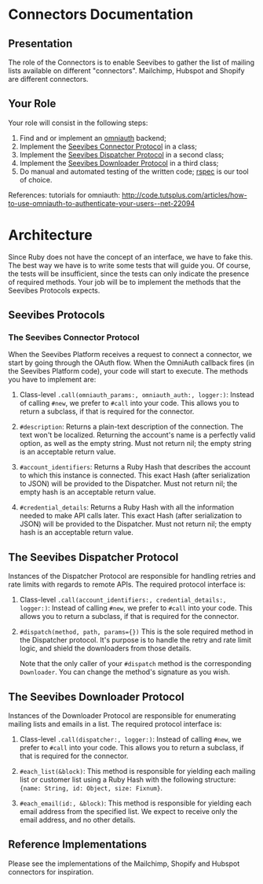 # Connectors Documentation

## Presentation

The role of the Connectors is to enable Seevibes to gather the list of mailing lists available on different "connectors". Mailchimp, Hubspot and Shopify are different connectors.

## Your Role

Your role will consist in the following steps:


1. Find and or implement an [omniauth](https://github.com/intridea/omniauth/wiki) backend;
2. Implement the [Seevibes Connector Protocol](#the-seevibes-connector-protocol) in a class;
3. Implement the [Seevibes Dispatcher Protocol](#the-seevibes-dispatcher-protocol) in a second class;
4. Implement the [Seevibes Downloader Protocol](#the-seevibes-downloader-protocol) in a third class;
5. Do manual and automated testing of the written code; [rspec](http://rspec.info/) is our tool of choice.

References: tutorials for omniauth: http://code.tutsplus.com/articles/how-to-use-omniauth-to-authenticate-your-users--net-22094

# Architecture

Since Ruby does not have the concept of an interface, we have to fake this. The best way we have is to write some tests
that will guide you. Of course, the tests will be insufficient, since the tests can only indicate the presence of required
methods. Your job will be to implement the methods that the Seevibes Protocols expects.


## Seevibes Protocols


### The Seevibes Connector Protocol

When the Seevibes Platform receives a request to connect a connector, we start by going through the OAuth flow. When the
OmniAuth callback fires (in the Seevibes Platform code), your code will start to execute. The methods you have to implement
are:

1. Class-level `.call(omniauth_params:, omniauth_auth:, logger:)`:
    Instead of calling `#new`, we prefer to `#call` into your code.
    This allows you to return a subclass, if that is required for the connector.

2. `#description`:
    Returns a plain-text description of the connection. The text won't be localized.
    Returning the account's name is a perfectly valid option, as well as the empty string.
    Must not return nil; the empty string is an acceptable return value.

3. `#account_identifiers`:
    Returns a Ruby Hash that describes the account to which this instance is connected.
    This exact Hash (after serialization to JSON) will be provided to the Dispatcher.
    Must not return nil; the empty hash is an acceptable return value.

4. `#credential_details`:
    Returns a Ruby Hash with all the information needed to make API calls later.
    This exact Hash (after serialization to JSON) will be provided to the Dispatcher.
    Must not return nil; the empty hash is an acceptable return value.


## The Seevibes Dispatcher Protocol

Instances of the Dispatcher Protocol are responsible for handling retries and rate limits with regards to remote
APIs. The required protocol interface is:

1. Class-level `.call(account_identifiers:, credential_details:, logger:)`:
    Instead of calling `#new`, we prefer to `#call` into your code.
    This allows you to return a subclass, if that is required for the connector.

2. `#dispatch(method, path, params={})`
    This is the sole required method in the Dispatcher protocol. It's purpose is to handle the retry and rate limit
    logic, and shield the downloaders from those details.

    Note that the only caller of your `#dispatch` method is the corresponding `Downloader`. You can change the method's
    signature as you wish.


## The Seevibes Downloader Protocol

Instances of the Downloader Protocol are responsible for enumerating mailing lists and emails in a list. The required
protocol interface is:

1. Class-level `.call(dispatcher:, logger:)`:
    Instead of calling `#new`, we prefer to `#call` into your code.
    This allows you to return a subclass, if that is required for the connector.

2. `#each_list(&block)`:
    This method is responsible for yielding each mailing list or customer list using a Ruby Hash with the following
    structure: `{name: String, id: Object, size: Fixnum}`.

3. `#each_email(id:, &block)`:
    This method is responsible for yielding each email address from the specified list. We expect to receive only
    the email address, and no other details.


## Reference Implementations

Please see the implementations of the Mailchimp, Shopify and Hubspot connectors for inspiration.
